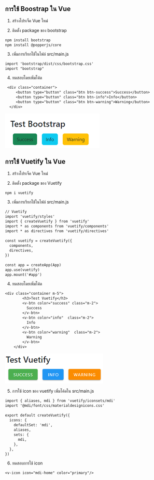 ## การใช้ Boostrap ใน Vue

1) สร้างโปรเจ็ค Vue ใหม่

2) ติดตั้ง package ของ bootstrap

```
npm install bootstrap
npm install @popperjs/core
```

3) เพิ่มการเรียกใช้ในไฟล์ src/main.js

```
import 'bootstrap/dist/css/bootstrap.css'
import "bootstrap"
```

4) ทดสอบโดยเพิ่มโค้ด

```
 <div class="container">
     <button type="button" class="btn btn-success">Success</button>
     <button type="button" class="btn btn-info">Info</button>
     <button type="button" class="btn btn-warning">Warning</button>
  </div>
```


![Bootstrap](images/00_01_test_bootstrap.png)

## การใช้  Vuetify ใน Vue

1) สร้างโปรเจ็ค Vue ใหม่

2) ติดตั้ง package ของ Vuetify

```
npm i vuetify
```

3) เพิ่มการเรียกใช้ในไฟล์ src/main.js

```
// Vuetify
import 'vuetify/styles'
import { createVuetify } from 'vuetify'
import * as components from 'vuetify/components'
import * as directives from 'vuetify/directives'

const vuetify = createVuetify({
  components,
  directives,
})

const app = createApp(App)
app.use(vuetify)
app.mount('#app')
```

4) ทดสอบโดยเพิ่มโค้ด
```
<div class="container m-5">
        <h3>Test Vuetify</h3>
        <v-btn color="success" class="m-2">
          Success
        </v-btn>
        <v-btn color="info"  class="m-2">
          Info
        </v-btn>
        <v-btn color="warning"  class="m-2">
          Warning
        </v-btn>
    </div>
```

![Vuetify](images/00_02_test_vuetify.png)

5) การใช้ icon ของ vuetify เพิ่มโค้ดใน src/main.js

```
import { aliases, mdi } from 'vuetify/iconsets/mdi'
import '@mdi/font/css/materialdesignicons.css' 

export default createVuetify({
  icons: {
    defaultSet: 'mdi',
    aliases,
    sets: {
      mdi,
    },
  },
})
```

6) ทดสอบการใช้ icon
```
<v-icon icon="mdi-home" color="primary"/>
```